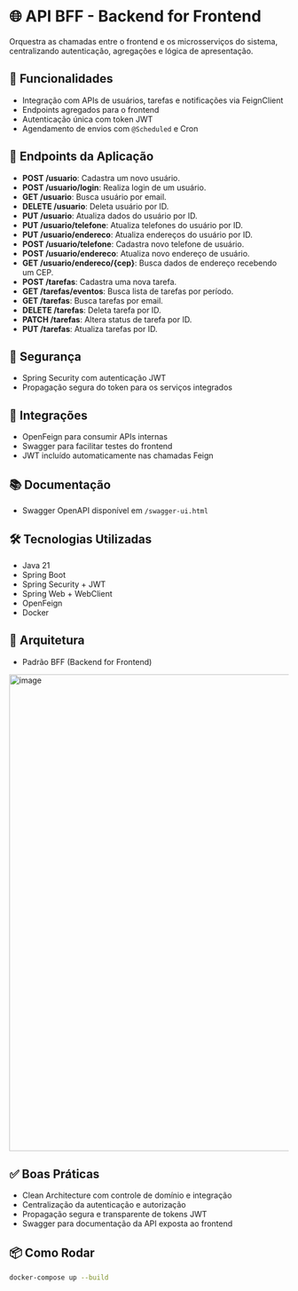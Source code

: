 # 🌐 API BFF - Backend for Frontend

Orquestra as chamadas entre o frontend e os microsserviços do sistema, centralizando autenticação, agregações e lógica de apresentação.

## 🚀 Funcionalidades

- Integração com APIs de usuários, tarefas e notificações via FeignClient
- Endpoints agregados para o frontend
- Autenticação única com token JWT
- Agendamento de envios com `@Scheduled` e Cron

## 📍 Endpoints da Aplicação
- **POST /usuario**: Cadastra um novo usuário.
- **POST /usuario/login**: Realiza login de um usuário.
- **GET /usuario**: Busca usuário por email.
- **DELETE /usuario**: Deleta usuário por ID.
- **PUT /usuario**: Atualiza dados do usuário por ID.
- **PUT /usuario/telefone**: Atualiza telefones do usuário por ID.
- **PUT /usuario/endereco**: Atualiza endereços do usuário por ID.
- **POST /usuario/telefone**: Cadastra novo telefone de usuário.
- **POST /usuario/endereco**: Atualiza novo endereço de usuário.
- **GET /usuario/endereco/{cep}**: Busca dados de endereço recebendo um CEP.
- **POST /tarefas**: Cadastra uma nova tarefa.
- **GET /tarefas/eventos**: Busca lista de tarefas por período.
- **GET /tarefas**: Busca tarefas por email.
- **DELETE /tarefas**: Deleta tarefa por ID.
- **PATCH /tarefas**: Altera status de tarefa por ID.
- **PUT /tarefas**: Atualiza tarefas por ID.

## 🔐 Segurança

- Spring Security com autenticação JWT
- Propagação segura do token para os serviços integrados

## 🔗 Integrações

- OpenFeign para consumir APIs internas
- Swagger para facilitar testes do frontend
- JWT incluído automaticamente nas chamadas Feign

## 📚 Documentação

- Swagger OpenAPI disponível em `/swagger-ui.html`

## 🛠️ Tecnologias Utilizadas

- Java 21
- Spring Boot
- Spring Security + JWT
- Spring Web + WebClient
- OpenFeign
- Docker

## 🧱 Arquitetura

- Padrão BFF (Backend for Frontend)

 <img width="1553" height="859" alt="image" src="https://github.com/user-attachments/assets/556c9d25-7f70-4dfc-9701-15ceeb28227f" />


## ✅ Boas Práticas

- Clean Architecture com controle de domínio e integração
- Centralização da autenticação e autorização
- Propagação segura e transparente de tokens JWT
- Swagger para documentação da API exposta ao frontend


## 📦 Como Rodar

```bash
docker-compose up --build
